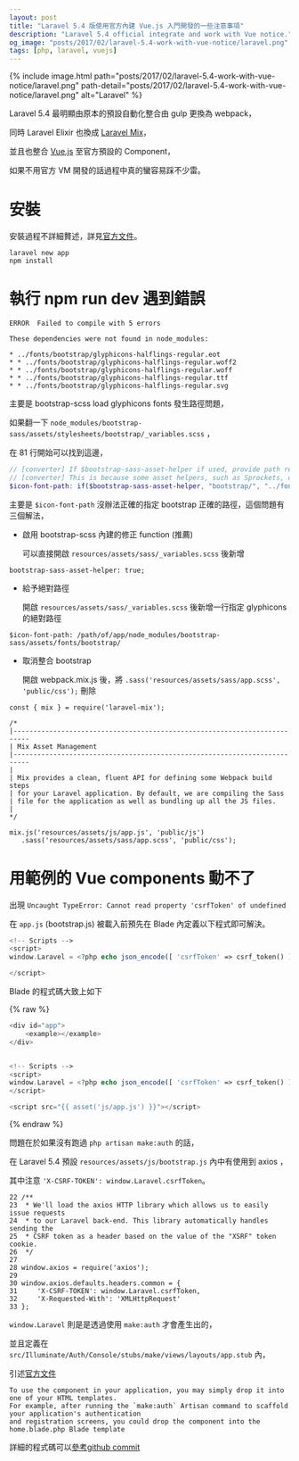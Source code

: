 ```yaml
---
layout: post
title: "Laravel 5.4 版使用官方內建 Vue.js 入門開發的一些注意事項"
description: "Laravel 5.4 official integrate and work with Vue notice."
og_image: "posts/2017/02/laravel-5.4-work-with-vue-notice/laravel.png"
tags: [php, laravel, vuejs]
---
```


{% include image.html path="posts/2017/02/laravel-5.4-work-with-vue-notice/laravel.png" path-detail="posts/2017/02/laravel-5.4-work-with-vue-notice/laravel.png" alt="Laravel" %}

Laravel 5.4 最明顯由原本的預設自動化整合由 gulp 更換為 webpack，

同時 Laravel Elixir 也換成 [Laravel Mix][laravel-mix]，

並且也整合 [Vue.js][vuejs] 至官方預設的 Component，

如果不用官方 VM 開發的話過程中真的蠻容易踩不少雷。

# 安裝

安裝過程不詳細贅述，詳見[官方文件](https://laravel.com/docs/5.4/installation)。

```
laravel new app
npm install
```

# 執行 npm run dev 遇到錯誤

```
ERROR  Failed to compile with 5 errors

These dependencies were not found in node_modules:

* ../fonts/bootstrap/glyphicons-halflings-regular.eot
* * ../fonts/bootstrap/glyphicons-halflings-regular.woff2
* * ../fonts/bootstrap/glyphicons-halflings-regular.woff
* * ../fonts/bootstrap/glyphicons-halflings-regular.ttf
* * ../fonts/bootstrap/glyphicons-halflings-regular.svg
```

主要是 bootstrap-scss load glyphicons fonts 發生路徑問題，

如果翻一下 `node_modules/bootstrap-sass/assets/stylesheets/bootstrap/_variables.scss` ，

在 81 行開始可以找到這邊，

```scss
// [converter] If $bootstrap-sass-asset-helper if used, provide path relative to the assets load path.
// [converter] This is because some asset helpers, such as Sprockets, do not work with file-relative paths.
$icon-font-path: if($bootstrap-sass-asset-helper, "bootstrap/", "../fonts/bootstrap/") !default;
```

主要是 `$icon-font-path` 沒辦法正確的指定 bootstrap 正確的路徑，這個問題有三個解法，

- 啟用 bootstrap-scss 內建的修正 function (推薦)

    可以直接開啟 `resources/assets/sass/_variables.scss` 後新增

```
bootstrap-sass-asset-helper: true;
```

- 給予絕對路徑

    開啟 `resources/assets/sass/_variables.scss` 後新增一行指定 glyphicons 的絕對路徑

```
$icon-font-path: /path/of/app/node_modules/bootstrap-sass/assets/fonts/bootstrap/
```

- 取消整合 bootstrap

    開啟 webpack.mix.js 後，將 `.sass('resources/assets/sass/app.scss', 'public/css');` 刪除

```
const { mix } = require('laravel-mix');

/*
|--------------------------------------------------------------------------
| Mix Asset Management
|--------------------------------------------------------------------------
|
| Mix provides a clean, fluent API for defining some Webpack build steps
| for your Laravel application. By default, we are compiling the Sass
| file for the application as well as bundling up all the JS files.
|
*/

mix.js('resources/assets/js/app.js', 'public/js')
   .sass('resources/assets/sass/app.scss', 'public/css');
```


# 用範例的 Vue components 動不了

出現 `Uncaught TypeError: Cannot read property 'csrfToken' of undefined`

在 `app.js` (bootstrap.js) 被載入前預先在 Blade 內定義以下程式即可解決。

```php
<!-- Scripts -->
<script>
window.Laravel = <?php echo json_encode([ 'csrfToken' => csrf_token() ]); ?>

</script>
```

Blade 的程式碼大致上如下

{% raw %}
```php
<div id="app">
    <example></example>
</div>


<!-- Scripts -->
<script>
window.Laravel = <?php echo json_encode([ 'csrfToken' => csrf_token() ]); ?>
</script>

<script src="{{ asset('js/app.js') }}"></script>
```
{% endraw %}

問題在於如果沒有跑過 `php artisan make:auth` 的話，

在 Laravel 5.4 預設 `resources/assets/js/bootstrap.js` 內中有使用到 axios ，

其中注意 `'X-CSRF-TOKEN': window.Laravel.csrfToken`。

```
22 /**
23  * We'll load the axios HTTP library which allows us to easily issue requests
24  * to our Laravel back-end. This library automatically handles sending the
25  * CSRF token as a header based on the value of the "XSRF" token cookie.
26  */
27
28 window.axios = require('axios');
29
30 window.axios.defaults.headers.common = {
31     'X-CSRF-TOKEN': window.Laravel.csrfToken,
32     'X-Requested-With': 'XMLHttpRequest'
33 };
```

`window.Laravel` 則是是透過使用 `make:auth` 才會產生出的，

並且定義在 `src/Illuminate/Auth/Console/stubs/make/views/layouts/app.stub` 內，

引述[官方文件](https://laravel.com/docs/5.4/frontend#writing-vue-components)

```
To use the component in your application, you may simply drop it into one of your HTML templates.
For example, after running the `make:auth` Artisan command to scaffold your application's authentication
and registration screens, you could drop the component into the home.blade.php Blade template
```


詳細的程式碼可以[參考github commit](https://github.com/laravel/framework/commit/d73fe941be7b32c81458f2ce8bf3bf34fe6c5243)

[laravel-mix]: https://github.com/JeffreyWay/laravel-mix
[vuejs]: https://vuejs.org

